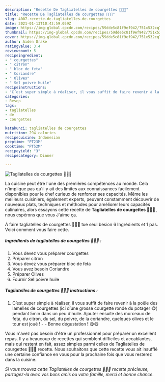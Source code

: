 ```yaml
---
description: "Recette De Tagliatelles de courgettes 🥒🥒🍋"
title: "Recette De Tagliatelles de courgettes 🥒🥒🍋"
slug: 4007-recette-de-tagliatelles-de-courgettes
date: 2021-01-13T10:43:59.059Z
image: https://img-global.cpcdn.com/recipes/59dde5c81f9ef942/751x532cq70/tagliatelles-de-courgettes-🥒🥒🍋-photo-principale-de-la-recette.jpg
thumbnail: https://img-global.cpcdn.com/recipes/59dde5c81f9ef942/751x532cq70/tagliatelles-de-courgettes-🥒🥒🍋-photo-principale-de-la-recette.jpg
cover: https://img-global.cpcdn.com/recipes/59dde5c81f9ef942/751x532cq70/tagliatelles-de-courgettes-🥒🥒🍋-photo-principale-de-la-recette.jpg
author: Aiden Drake
ratingvalue: 3.4
reviewcount: 5
recipeingredient:
- " courgettes"
- " citron"
- " bloc de feta"
- " Coriandre"
- " Olives"
- " Sel poivre huile"
recipeinstructions:
- "C’est super simple à réaliser, il vous suffit de faire revenir à la poêle des lamelles de courgettes (ici d’une grosse courgette ronde du potager 😋) pendant 5min dans un peu d’huile. Ajouter ensuite des morceaux de feta, du citron, du sel, du poivre, de la coriandre, quelques olives et le tour est joué !   Bonne dégustation ! 😋😋"
categories:
- Resep
tags:
- tagliatelles
- de
- courgettes

katakunci: tagliatelles de courgettes 
nutrition: 294 calories
recipecuisine: Indonesian
preptime: "PT23M"
cooktime: "PT52M"
recipeyield: "3"
recipecategory: Dinner

---
```



![Tagliatelles de courgettes 🥒🥒🍋](https://img-global.cpcdn.com/recipes/59dde5c81f9ef942/751x532cq70/tagliatelles-de-courgettes-🥒🥒🍋-photo-principale-de-la-recette.jpg)

La cuisine peut être l'une des premières compétences au monde. Cela n'implique pas qu'il y ait des limites aux connaissances facilement disponibles pour le chef curieux de renforcer ses capacités. Même les meilleurs cuisiniers, également experts, peuvent constamment découvrir de nouveaux plats, techniques et méthodes pour améliorer leurs capacités culinaires, alors essayons cette recette de <strong> Tagliatelles de courgettes 🥒🥒🍋 </strong>, nous espérons que vous J'aime ça.

<!--inarticleads1-->

À faire tagliatelles de courgettes 🥒🥒🍋 tue seul besion 6 Ingrédients et 1 pas. Voici comment vous faire cette.

##### Ingrédients de tagliatelles de courgettes 🥒🥒🍋 :

1. Vous devez vous préparer  courgettes
1. Préparer  citron
1. Vous devez vous préparer  bloc de feta
1. Vous avez besoin  Coriandre
1. Préparer  Olives
1. Fournir  Sel poivre huile




<!--inarticleads2-->

##### Tagliatelles de courgettes 🥒🥒🍋 instructions :

1. C’est super simple à réaliser, il vous suffit de faire revenir à la poêle des lamelles de courgettes (ici d’une grosse courgette ronde du potager 😋) pendant 5min dans un peu d’huile. Ajouter ensuite des morceaux de feta, du citron, du sel, du poivre, de la coriandre, quelques olives et le tour est joué !  -  - Bonne dégustation ! 😋😋




<!--inarticleads1-->

<p>
Vous n'avez pas besoin d'être un professionnel pour préparer un excellent repas. Il y a beaucoup de recettes qui semblent difficiles et accablantes, mais qui restent en fait, assez simples parmi celles de Tagliatelles de courgettes 🥒🥒🍋 recette. Nous souhaitons que cette recette vous ait insufflé une certaine confiance en vous pour la prochaine fois que vous resterez dans la cuisine.
</p>

<p>
<i>Si vous trouvez cette Tagliatelles de courgettes 🥒🥒🍋 recette précieuse, partagez-la avec vos bons amis ou votre famille, merci et bonne chance.</i>
</p>
